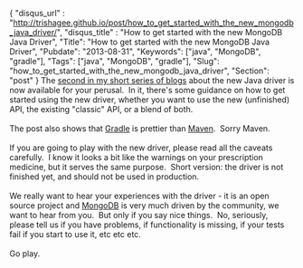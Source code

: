 {
 "disqus_url" : "http://trishagee.github.io/post/how_to_get_started_with_the_new_mongodb_java_driver/",
 "disqus_title" : "How to get started with the new MongoDB Java Driver",
 "Title": "How to get started with the new MongoDB Java Driver",
 "Pubdate": "2013-08-31",
 "Keywords": ["java", "MongoDB", "gradle"],
 "Tags": ["java", "MongoDB", "gradle"],
 "Slug": "how_to_get_started_with_the_new_mongodb_java_driver",
 "Section": "post"
}
The <a href="http://blog.mongodb.org/post/59769560940/the-mongodb-java-driver-3-0-whats-changing">second in my short series of blogs</a> about the new Java driver is now available for your perusal. &nbsp;In it, there's some guidance on how to get started using the new driver, whether you want to use the new (unfinished) API, the existing "classic" API, or a blend of both.<br /><br />The post also shows that <a href="http://www.gradle.org/">Gradle</a> is prettier than <a href="http://maven.apache.org/">Maven</a>. &nbsp;Sorry Maven.<br /><br />If you are going to play with the new driver, please read all the caveats carefully. &nbsp;I know it looks a bit like the warnings on your prescription medicine, but it serves the same purpose. &nbsp;Short version: the driver is not finished yet, and should not be used in production.<br /><br />We really want to hear your experiences with the driver - it is an open source project and <a href="http://www.mongodb.org/">MongoDB</a> is very much driven by the community, we want to hear from you. &nbsp;But only if you say nice things. &nbsp;No, seriously, please tell us if you have problems, if functionality is missing, if your tests fail if you start to use it, etc etc etc.<br /><br />Go play.
